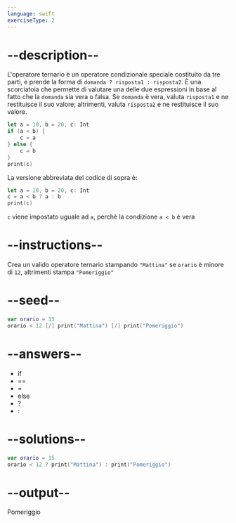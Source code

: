 ```yaml
---
language: swift
exerciseType: 2
---
```


# --description--

L'operatore ternario è un operatore condizionale speciale costituito da tre parti, e prende la forma di `domanda ? risposta1 : risposta2`.
È una scorciatoia che permette di valutare una delle due espressioni in base al fatto che la `domanda` sia vera o falsa.
Se `domanda` è vera, valuta `risposta1` e ne restituisce il suo valore; altrimenti, valuta `risposta2` e ne restituisce il suo valore.
```swift
let a = 10, b = 20, c: Int
if (a < b) {
    c = a
} else {
    c = b
}
print(c)
```
La versione abbreviata del codice di sopra è:
```swift
let a = 10, b = 20, c: Int
c = a < b ? a : b
print(c)
```
`c` viene impostato uguale ad `a`, perchè la condizione `a < b` è vera

# --instructions--

Crea un valido operatore ternario stampando `"Mattina"` se `orario` è minore di `12`, altrimenti stampa `"Pomeriggio"`

# --seed--

```swift
var orario = 15
orario < 12 [/] print("Mattina") [/] print("Pomeriggio")
```

# --answers--

- if
- ==
- =
- else
- ?
- :

# --solutions--

```swift
var orario = 15
orario < 12 ? print("Mattina") : print("Pomeriggio")
```

# --output--

Pomeriggio
